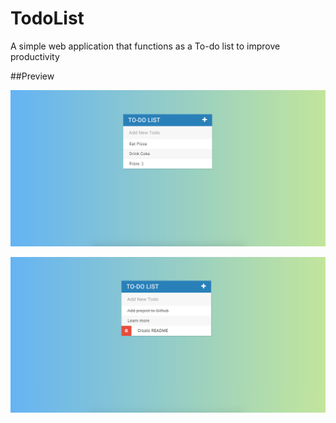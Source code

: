 # TodoList
A simple web application that functions as a To-do list to improve productivity

##Preview

![Preview1](preview/preview1.png)

![Preview2](preview/preview2.png)
